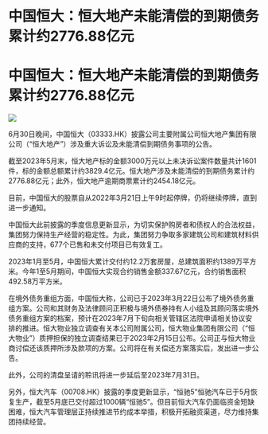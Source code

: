 # 中国恒大：恒大地产未能清偿的到期债务累计约2776.88亿元

# 中国恒大：恒大地产未能清偿的到期债务累计约2776.88亿元

![](https://inews.gtimg.com/newsapp_bt/0/15810772054/1000)

6月30日晚间，中国恒大（03333.HK）披露公司主要附属公司恒大地产集团有限公司（“恒大地产”）涉及重大诉讼及未能清偿到期债务事项的公告。

截至2023年5月末，恒大地产标的金额3000万元以上未决诉讼案件数量共计1601件，标的金额总额累计约3829.4亿元。恒大地产涉及未能清偿的到期债务累计约2776.88亿元；此外，恒大地产逾期商票累计约2454.18亿元。

目前，中国恒大的股票自从2022年3月21日上午9时起停牌，仍将继续停牌，直到进一步通知。

中国恒大此前披露的季度信息更新显示，为切实保护购房者和债权人的合法权益，集团努力保持生产经营的稳定性。为此，集团努力争取多家建筑公司和建筑材料供应商的支持，677个已售和未交付项目已有效复工。

2023年1月至5月，中国恒大累计交付约12.2万套房屋，总建筑面积约1389万平方米。今年1至5月期间，中国恒大实现合约销售金额337.67亿元，合约销售面积492.58万平方米。

在境外债务重组方面，中国恒大称，公司已于2023年3月22日公布了境外债务重组方案。公司和其财务及法律顾问正积极与境外债券持有人小组及其顾问落实境外债务重组方案的档案，预计在2023年7月下旬向相关管辖区法院申请相关协议安排的推进。恒大物业独立调查有关本公司附属公司，恒大物业集团有限公司（“恒大物业”）质押担保的独立调查结果已于2023年2月15日公布。公司正与恒大物业商讨偿还该质押所涉及款项的方案。公司将在有关偿还方案落实后，发出进一步公告。

此外，公司的清盘呈请的聆讯将进一步延后至2023年7月31日。

另外，恒大汽车（00708.HK）披露的季度更新显示，“恒驰5”恒驰汽车已于5月恢复生产，截至5月底已交付超过1000辆“恒驰5”。但目前恒大汽车仍面临资金短缺困难，恒大汽车管理层正持续推进节约成本举措，积极开拓融资渠道，尽力维持集团持续经营。

